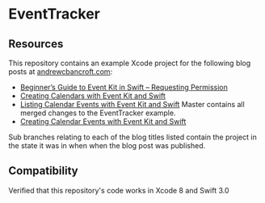 # EventTracker

## Resources
This repository contains an example Xcode project for the following blog posts at [andrewcbancroft.com](http://www.andrewcbancroft.com):

* [Beginner’s Guide to Event Kit in Swift – Requesting Permission](http://www.andrewcbancroft.com/2015/05/14/beginners-guide-to-eventkit-in-swift-requesting-permission/)
* [Creating Calendars with Event Kit and Swift](https://www.andrewcbancroft.com/2015/06/17/creating-calendars-with-event-kit-and-swift/)
* [Listing Calendar Events with Event Kit and Swift](https://www.andrewcbancroft.com/2016/04/28/listing-calendar-events-with-event-kit-and-swift/)
Master contains all merged changes to the EventTracker example.
* [Creating Calendar Events with Event Kit and Swift](https://www.andrewcbancroft.com/2016/06/02/creating-calendar-events-with-event-kit-and-swift/)

Sub branches relating to each of the blog titles listed contain the project in the state it was in when when the blog post was published.

## Compatibility
Verified that this repository's code works in Xcode 8 and Swift 3.0

